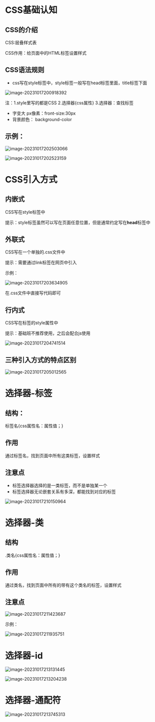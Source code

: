 # CSS基础认知 

## CSS的介绍

CSS:层叠样式表

CSS作用：给页面中的HTML标签设置样式

## CSS语法规则

- css写在style标签中，style标签一般写在head标签里面，title标签下面

![image-20231017200918392](C:\Users\86186\AppData\Roaming\Typora\typora-user-images\image-20231017200918392.png)

 注：1.style里写的都是CSS     2.选择器{css属性}          3.选择器：查找标签

- 字变大 px像素：front-size:30px
- 背景颜色： background-color

## 示例：



![image-20231017202503066](C:\Users\86186\AppData\Roaming\Typora\typora-user-images\image-20231017202503066.png)

![image-20231017202523159](C:\Users\86186\AppData\Roaming\Typora\typora-user-images\image-20231017202523159.png)

# CSS引入方式

## 内嵌式

CSS写在style标签中

提示：style标签虽然可以写在页面任意位置，但是通常约定写在**head**标签中

## 外联式

CSS写在一个单独的.css文件中

提示：需要通过link标签在网页中引入

示例：

![image-20231017203634905](C:\Users\86186\AppData\Roaming\Typora\typora-user-images\image-20231017203634905.png)

在.css文件中直接写代码即可

## 行内式

CSS写在标签的style属性中

提示：基础班不推荐使用，之后会配合js使用

![image-20231017204741514](C:\Users\86186\AppData\Roaming\Typora\typora-user-images\image-20231017204741514.png)

 ## 三种引入方式的特点区别

![image-20231017205012565](C:\Users\86186\AppData\Roaming\Typora\typora-user-images\image-20231017205012565.png)

# 选择器-标签

  ## 结构：

标签名{css属性名：属性值；}

## 作用

通过标签名，找到页面中所有这类标签，设置样式

## 注意点

- 标签选择器选择的是一类标签，而不是单独某一个
- 标签选择器无论嵌套关系有多深，都能找到对应的标签

![image-20231017210150964](C:\Users\86186\AppData\Roaming\Typora\typora-user-images\image-20231017210150964.png)

# 选择器-类

## 结构

.类名{css属性名：属性值；}

## 作用

通过类名，找到页面中所有的带有这个类名的标签，设置样式

## 注意点

![image-20231017211423687](C:\Users\86186\AppData\Roaming\Typora\typora-user-images\image-20231017211423687.png)

示例：

![image-20231017211935751](C:\Users\86186\AppData\Roaming\Typora\typora-user-images\image-20231017211935751.png)

# 选择器-id

![image-20231017213131445](C:\Users\86186\AppData\Roaming\Typora\typora-user-images\image-20231017213131445.png)

![image-20231017213204238](C:\Users\86186\AppData\Roaming\Typora\typora-user-images\image-20231017213204238.png)

# 选择器-通配符

![image-20231017213745313](C:\Users\86186\AppData\Roaming\Typora\typora-user-images\image-20231017213745313.png)